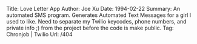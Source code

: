 Title: Love Letter App
Author: Joe Xu
Date: 1994-02-22
Summary: An automated SMS program. Generates Automated Text Messages for a girl I used to like. Need to separate my Twilio keycodes, phone numbers, and private info ;) from the project before the code is make public.
Tag: Chronjob | Twilio
Url: /404